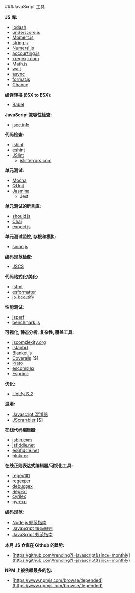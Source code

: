 ###JavaScript 工具

**JS 库:**

* [lodash](http://lodash.com)
* [underscore.js](http://underscorejs.org)
* [Moment.js](http://momentjs.com/)
* [string.js](http://stringjs.com/)
* [Numeral.js](http://numeraljs.com/)
* [accounting.js](http://openexchangerates.github.io/accounting.js/)
* [xregexp.com](http://xregexp.com/)
* [Math.js](http://mathjs.org/)
* [wait](https://github.com/elving/wait)
* [async](https://github.com/caolan/async)
* [format.js](http://formatjs.io/)
* [Chance](http://chancejs.com/)

**编译转换 (ESX to ESX):**

* [Babel](https://babeljs.io/)

**JavaScript 兼容性检查:**

* [jscc.info](http://jscc.info/)

**代码检查:**

* [jshint](http://jshint.com/)
* [eshint](http://eslint.org/)
* [JSlint](http://www.jslint.com/)
  * [jslinterrors.com](http://jslinterrors.com/)

**单元测试:**

* [Mocha](http://mochajs.org/)
* [QUnit](http://qunitjs.com/)
* [Jasmine](http://jasmine.github.io/)
  * [Jest](http://facebook.github.io/jest/) 

**单元测试的断言库:**

* [should.js](http://shouldjs.github.io/)
* [Chai](http://chaijs.com/)
* [expect.js](https://github.com/Automattic/expect.js)

**单元测试监控, 存根和模拟:**

* [sinon.js](http://sinonjs.org/)

**编码规范检查:**

* [JSCS](http://jscs.info/)

**代码格式化/美化:**

* [jsfmt](http://rdio.github.io/jsfmt/)
* [esformatter](https://github.com/millermedeiros/esformatter#esformatterformatstr-optsstring)
* [js-beautify](http://jsbeautifier.org/)

**性能测试:**

* [jsperf](http://jsperf.com/)
* [benchmark.js](http://benchmarkjs.com/)

**可视化, 静态分析, 复杂性, 覆盖工具:**

* [jscomplexity.org](http://jscomplexity.org/)
* [istanbul](https://github.com/gotwarlost/istanbul)
* [Blanket.js](http://blanketjs.org/)
* [Coveralls](https://coveralls.io/) [$]
* [Plato](https://github.com/es-analysis/plato)
* [escomplex](https://github.com/jared-stilwell/escomplex)
* [Esprima](http://esprima.org/)

**优化:**

* [UglifyJS 2](https://github.com/mishoo/UglifyJS2)

**混淆:**

* [Javascript 混淆器](http://www.javascriptobfuscator.com/)
* [JScrambler](https://jscrambler.com/) [$]

**在线代码编辑器:**

* [jsbin.com](http://jsbin.com/)
* [jsfiddle.net](http://jsfiddle.net/)
* [es6fiddle.net](http://www.es6fiddle.net/)
* [plnkr.co](http://plnkr.co/)

**在线正则表达式编辑器/可视化工具:**

* [regex101](https://regex101.com/)
* [regexper](http://regexper.com/)
* [debuggex](https://www.debuggex.com)
* [RegExr](http://regexr.com/)
* [cyrilex](https://extendsclass.com/regex-tester.html)
* [pyrexp](https://pythonium.net/regex)

**编码规范:**

* [Node.js 规范指南](https://github.com/felixge/node-style-guide)
* [JavaScript 编码原则](https://github.com/rwaldron/idiomatic.js)
* [JavaScript 规范指南](http://airbnb.io/javascript/)

**本月 JS 仓库在 Github 的趋势:**

* [https://github.com/trending?l=javascript&since=monthly](https://github.com/trending?l=javascript&since=monthly)

**NPM 上被依赖最多的包:**

* [https://www.npmjs.com/browse/depended](https://www.npmjs.com/browse/depended)
